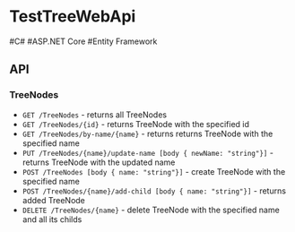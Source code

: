 # TestTreeWebApi
#C# #ASP.NET Core #Entity Framework

## API
### TreeNodes
- `GET /TreeNodes` - returns all TreeNodes
- `GET /TreeNodes/{id}` - returns TreeNode with the specified id
- `GET /TreeNodes/by-name/{name}` - returns returns TreeNode with the specified name
- `PUT /TreeNodes/{name}/update-name [body { newName: "string"}]` - returns TreeNode with the updated name
- `POST /TreeNodes [body { name: "string"}]` - create TreeNode with the specified name
- `POST /TreeNodes/{name}/add-child [body { name: "string"}]` - returns added TreeNode
- `DELETE /TreeNodes/{name}` - delete TreeNode with the specified name and all its childs
